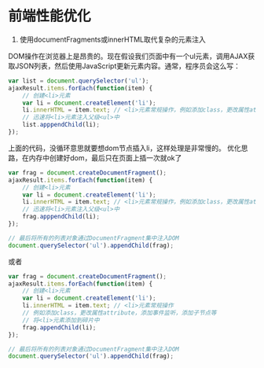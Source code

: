 # 前端性能优化

1. 使用documentFragments或innerHTML取代复杂的元素注入

DOM操作在浏览器上是昂贵的。现在假设我们页面中有一个ul元素，调用AJAX获取JSON列表，然后使用JavaScript更新元素内容。通常，程序员会这么写：

```JavaScript
var list = document.querySelector('ul');
ajaxResult.items.forEach(function(item) {
    // 创建<li>元素
    var li = document.createElement('li');
    li.innerHTML = item.text; // <li>元素常规操作，例如添加class，更改属性attribute，添加事件监听等
    // 迅速将<li>元素注入父级<ul>中
    list.apppendChild(li);
});
```
上面的代码，没循环意思就要想dom节点插入li，这样处理是非常慢的。
优化思路，在内存中创建好dom，最后只在页面上插一次就ok了

```JavaScript
var frag = document.createDocumentFragment();
ajaxResult.items.forEach(function(item) {
    // 创建<li>元素
    var li = document.createElement('li');
    li.innerHTML = item.text; // <li>元素常规操作，例如添加class，更改属性attribute，添加事件监听等
    // 迅速将<li>元素注入父级<ul>中
    frag.apppendChild(li);
});

// 最后将所有的列表对象通过DocumentFragment集中注入DOM
document.querySelector('ul').appendChild(frag);
```
或者

```JavaScript
var frag = document.createDocumentFragment();
ajaxResult.items.forEach(function(item) {
    // 创建<li>元素
    var li = document.createElement('li');
    li.innerHTML = item.text; // <li>元素常规操作
    // 例如添加class，更改属性attribute，添加事件监听，添加子节点等
    // 将<li>元素添加到碎片中
    frag.appendChild(li);
});

// 最后将所有的列表对象通过DocumentFragment集中注入DOM
document.querySelector('ul').appendChild(frag);
```
